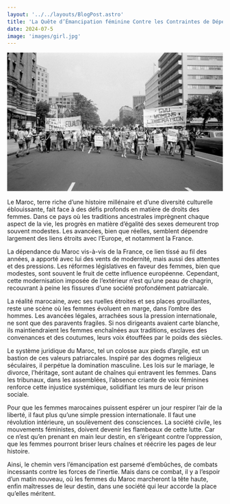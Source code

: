 ```yaml
---
layout: '../../layouts/BlogPost.astro'
title: 'La Quête d’Émancipation féminine Contre les Contraintes de Dépendance et de Subordination'
date: 2024-07-5
image: 'images/girl.jpg'
---
```

![](images/girl.jpg)

Le Maroc, terre riche d’une histoire millénaire et d’une diversité  culturelle éblouissante, fait face à des défis profonds en matière de  droits des femmes. Dans ce pays où les traditions ancestrales imprègnent  chaque aspect de la vie, les progrès en matière d’égalité des sexes  demeurent trop souvent modestes. Les avancées, bien que réelles,  semblent dépendre largement des liens étroits avec l’Europe, et  notamment la France.

La dépendance du Maroc vis-à-vis de la France, ce lien tissé au fil  des années, a apporté avec lui des vents de modernité, mais aussi des  attentes et des pressions. Les réformes législatives en faveur des  femmes, bien que modestes, sont souvent le fruit de cette influence  européenne. Cependant, cette modernisation imposée de l’extérieur n’est  qu’une peau de chagrin, recouvrant à peine les fissures d’une société  profondément patriarcale.

La réalité marocaine, avec ses ruelles étroites et ses places  grouillantes, reste une scène où les femmes évoluent en marge, dans  l’ombre des hommes. Les avancées légales, arrachées sous la pression  internationale, ne sont que des paravents fragiles. Si nos dirigeants  avaient carte blanche, ils maintiendraient les femmes enchaînées aux  traditions, esclaves des convenances et des coutumes, leurs voix  étouffées par le poids des siècles.

Le système juridique du Maroc, tel un colosse aux pieds d’argile, est  un bastion de ces valeurs patriarcales. Inspiré par des dogmes  religieux séculaires, il perpétue la domination masculine. Les lois sur  le mariage, le divorce, l’héritage, sont autant de chaînes qui entravent  les femmes. Dans les tribunaux, dans les assemblées, l’absence criante  de voix féminines renforce cette injustice systémique, solidifiant les  murs de leur prison sociale.

Pour que les femmes marocaines puissent espérer un jour respirer  l’air de la liberté, il faut plus qu’une simple pression internationale.  Il faut une révolution intérieure, un soulèvement des consciences. La  société civile, les mouvements féministes, doivent devenir les flambeaux  de cette lutte. Car ce n’est qu’en prenant en main leur destin, en  s’érigeant contre l’oppression, que les femmes pourront briser leurs  chaînes et réécrire les pages de leur histoire.

Ainsi, le chemin vers l’émancipation est parsemé d’embûches, de  combats incessants contre les forces de l’inertie. Mais dans ce combat,  il y a l’espoir d’un matin nouveau, où les femmes du Maroc marcheront la  tête haute, enfin maîtresses de leur destin, dans une société qui leur  accorde la place qu’elles méritent.
